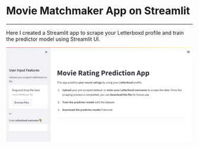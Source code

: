# Movie Matchmaker App on Streamlit
---
Here I created a Streamlit app to scrape your Letterboxd profile and train the predictor model using Streamlit UI.


![1.Main Screen](images/main_screen.png)
